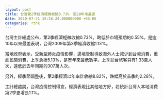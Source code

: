 ```yaml
---
layout: post
title: 台灣第2季經濟輕微收縮0.73%　逾10年來最差
date: 2020-07-31 19:58:24.000000000 +08:00
categories: rthk
---
```


台灣主計總處公布，第2季經濟輕微收縮0.73%，略低於市場預期的0.55%，是逾10年以來最差表現，台灣2009年第3季經濟收縮1.13%。

當地政府表示，受新型肺炎疫情影響，邊境管制導致海外人士減少到台灣消費，重創民間消費，上季急挫5.13%，是歷年來最低數字。上季訪台旅客只有1.33萬人次，遠低於去年同期的307萬人次。

另外，經季節調整後，第2季經濟以年率計收縮8.82%，跌幅高於首季的2.28%。

主計總處說，台灣疫情控制得宜，經濟表現比其他地方好，若統計台灣人本地消費第2季更增長1.1%。
